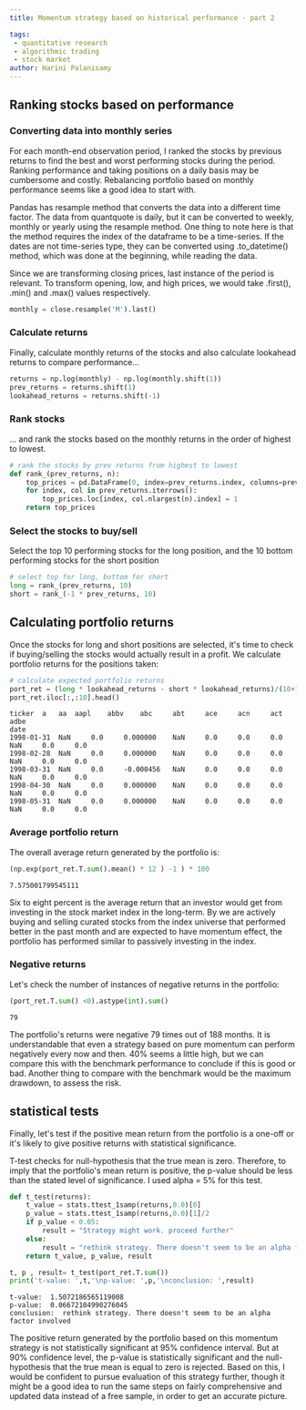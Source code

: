 ```yaml
---
title: Momentum strategy based on historical performance - part 2

tags: 
 - quantitative research
 - algorithmic trading
 - stock market
author: Harini Palanisamy
---
```


## Ranking stocks based on performance

### Converting data into monthly series

For each month-end observation period, I ranked the stocks by previous returns to find the best and worst performing stocks during the period. Ranking performance and taking positions on a daily basis may be cumbersome and costly. Rebalancing portfolio based on monthly performance seems like a good idea to start with. 

Pandas has resample method that converts the data into a different time factor. The data from quantquote is daily, but it can be converted to weekly, monthly or yearly using the resample method. One thing to note here is that the method requires the index of the dataframe to be a time-series. If the dates are not time-series type, they can be converted using .to_datetime() method, which was done at the beginning, while reading the data.

Since we are transforming closing prices, last instance of the period is relevant. To transform opening, low, and high prices, we would take .first(), .min() and .max() values respectively. 


```python
monthly = close.resample('M').last()
```

### Calculate returns

Finally, calculate monthly returns of the stocks and also calculate lookahead returns to compare performance...

```python
returns = np.log(monthly) - np.log(monthly.shift(1))
prev_returns = returns.shift(1)
lookahead_returns = returns.shift(-1)
```

### Rank stocks 

... and rank the stocks based on the monthly returns in the order of highest to lowest.

```python
# rank the stocks by prev returns from highest to lowest
def rank_(prev_returns, n):
    top_prices = pd.DataFrame(0, index=prev_returns.index, columns=prev_returns.columns)
    for index, col in prev_returns.iterrows():
        top_prices.loc[index, col.nlargest(n).index] = 1
    return top_prices

```

### Select the stocks to buy/sell

Select the top 10 performing stocks for the long position, and the 10 bottom performing stocks for the short position


```python
# select top for long, bottom for short
long = rank_(prev_returns, 10)
short = rank_(-1 * prev_returns, 10) 

```

## Calculating portfolio returns

Once the stocks for long and short positions are selected, it's time to check if buying/selling the stocks would actually result in a profit. We calculate portfolio returns for the positions taken:

```python
# calculate expected portfolio returns
port_ret = (long * lookahead_returns - short * lookahead_returns)/(10+10)
port_ret.iloc[:,:10].head()
```

```
ticker 	a 	aa 	aapl 	abbv 	abc 	abt 	ace 	acn 	act 	adbe
date 										
1998-01-31 	NaN 	0.0 	0.000000 	NaN 	0.0 	0.0 	0.0 	NaN 	0.0 	0.0
1998-02-28 	NaN 	0.0 	0.000000 	NaN 	0.0 	0.0 	0.0 	NaN 	0.0 	0.0
1998-03-31 	NaN 	0.0 	-0.000456 	NaN 	0.0 	0.0 	0.0 	NaN 	0.0 	0.0
1998-04-30 	NaN 	0.0 	0.000000 	NaN 	0.0 	0.0 	0.0 	NaN 	0.0 	0.0
1998-05-31 	NaN 	0.0 	0.000000 	NaN 	0.0 	0.0 	0.0 	NaN 	0.0 	0.0
```



### Average portfolio return

The overall average return generated by the portfolio is:

```python
(np.exp(port_ret.T.sum().mean() * 12 ) -1 ) * 100
```
```
7.575001799545111
```

Six to eight percent is the average return that an investor would get from investing in the stock market index in the long-term. By we are actively buying and selling curated stocks from the index universe that performed better in the past month and are expected to have momentum effect, the portfolio has performed similar to passively investing in the index.

### Negative returns

Let's check the number of instances of negative returns in the portfolio:

```python
(port_ret.T.sum() <0).astype(int).sum()
```

```
79
```
The portfolio's returns were negative 79 times out of 188 months. It is understandable that even a strategy based on pure momentum can perform negatively every now and then. 40% seems a little high, but we can compare this with the benchmark performance to conclude if this is good or bad. Another thing to compare with the benchmark would be the maximum drawdown, to assess the risk.

## statistical tests

Finally, let's test if the positive mean return from the portfolio is a one-off or it's likely to give positive returns with statistical significance.

T-test checks for null-hypothesis that the true mean is zero. Therefore, to imply that the portfolio's mean return is positive, the p-value should be less than the stated level of significance. I used alpha = 5% for this test.

```python
def t_test(returns):
    t_value = stats.ttest_1samp(returns,0.0)[0]
    p_value = stats.ttest_1samp(returns,0.0)[1]/2
    if p_value < 0.05:
        result = "Strategy might work. proceed further"
    else:
        result = "rethink strategy. There doesn't seem to be an alpha factor involved"
    return t_value, p_value, result

```

```python
t, p , result= t_test(port_ret.T.sum())
print('t-value: ',t,'\np-value: ',p,'\nconclusion: ',result)
```

    t-value:  1.5072186565119008 
    p-value:  0.06672104990276045 
    conclusion:  rethink strategy. There doesn't seem to be an alpha factor involved


The positive return generated by the portfolio based on this momentum strategy is not statistically significant at 95% confidence interval. But at 90% confidence level, the p-value is statistically significant and the null-hypothesis that the true mean is equal to zero is rejected. Based on this, I would be confident to pursue evaluation of this strategy further, though it might be a good idea to run the same steps on fairly comprehensive and updated data instead of a free sample, in order to get an accurate picture.

